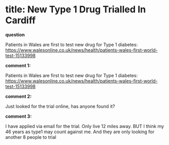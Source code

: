 # title: New Type 1 Drug Trialled In Cardiff

**question**

Patients in Wales are first to test new drug for Type 1 diabetes:
https://www.walesonline.co.uk/news/health/patients-wales-first-world-test-15133998

**comment 1:**

Patients in Wales are first to test new drug for Type 1 diabetes:
https://www.walesonline.co.uk/news/health/patients-wales-first-world-test-15133998

**comment 2:**

Just looked for the trial online, has anyone found it?

**comment 3:**

I have applied via email for the trial.  Only live 12 miles away.  BUT I think my 46 years as type1 may count against me.  And they are only looking for another 8 people to trial

